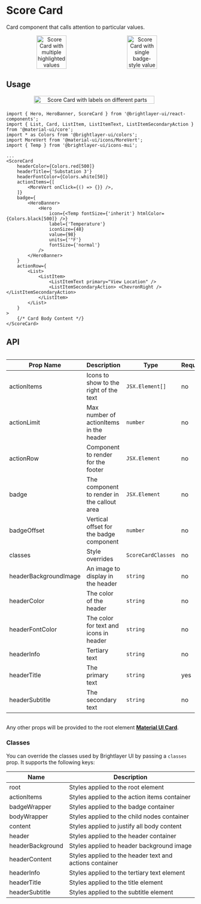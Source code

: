 # Score Card

Card component that calls attention to particular values.

<div style="align-items: center; text-align: center; width: 100%; display: flex; justify-content: space-evenly; margin-bottom: 20px">
    <img width="40%" alt="Score Card with multiple highlighted values" src="./images/scoreCard.png"><br/>
    <img width="40%" alt="Score Card with single badge-style value" src="./images/scoreCard_alt.png"><br/>
</div>

## Usage

<div style="align-items: center; text-align: center; width: 100%; display: flex; justify-content: space-evenly; margin-bottom: 20px">
    <img width="80%" alt="Score Card with labels on different parts" src="./images/scoreCardAnatomy.png"><br/>
</div>

```tsx
import { Hero, HeroBanner, ScoreCard } from '@brightlayer-ui/react-components';
import { List, Card, ListItem, ListItemText, ListItemSecondaryAction } from '@material-ui/core';
import * as Colors from '@brightlayer-ui/colors';
import MoreVert from '@material-ui/icons/MoreVert';
import { Temp } from '@brightlayer-ui/icons-mui';

...
<ScoreCard
    headerColor={Colors.red[500]}
    headerTitle={'Substation 3'}
    headerFontColor={Colors.white[50]}
    actionItems={[
        <MoreVert onClick={() => {}} />,
    ]}
    badge={
        <HeroBanner>
            <Hero
                icon={<Temp fontSize={'inherit'} htmlColor={Colors.black[500]} />}
                label={'Temperature'}
                iconSize={48}
                value={98}
                units={'°F'}
                fontSize={'normal'}
            />
        </HeroBanner>
    }
    actionRow={
        <List>
            <ListItem>
                <ListItemText primary="View Location" />
                <ListItemSecondaryAction> <ChevronRight /> </ListItemSecondaryAction>
            </ListItem>
        </List>
    }
>
    {/* Card Body Content */}
</ScoreCard>
```

## API

<div style="overflow: auto;">

| Prop Name             | Description                                 | Type              | Required | Default                      |
| --------------------- | ------------------------------------------- | ----------------- | -------- | ---------------------------- |
| actionItems           | Icons to show to the right of the text      | `JSX.Element[]`   | no       |                              |
| actionLimit           | Max number of actionItems in the header     | `number`          | no       | 3                            |
| actionRow             | Component to render for the footer          | `JSX.Element`     | no       |                              |
| badge                 | The component to render in the callout area | `JSX.Element`     | no       |                              |
| badgeOffset           | Vertical offset for the badge component     | `number`          | no       | 0                            |
| classes               | Style overrides                             | `ScoreCardClasses`| no       |                              |
| headerBackgroundImage | An image to display in the header           | `string`          | no       |                              |
| headerColor           | The color of the header                     | `string`          | no       | `theme.palette.primary.main` |
| headerFontColor       | The color for text and icons in header      | `string`          | no       | `white`                      |
| headerInfo            | Tertiary text                               | `string`          | no       |                              |
| headerTitle           | The primary text                            | `string`          | yes      |                              |
| headerSubtitle        | The secondary text                          | `string`          | no       |                              |

</div>

Any other props will be provided to the root element [**Material UI Card**](https://material-ui.com/api/card/).

### Classes

You can override the classes used by Brightlayer UI by passing a `classes` prop. It supports the following keys:

| Name             | Description                                             |
| ---------------- | ------------------------------------------------------- |
| root             | Styles applied to the root element                      |
| actionItems      | Styles applied to the action items container            |
| badgeWrapper     | Styles applied to the badge container                   |
| bodyWrapper      | Styles applied to the child nodes container             |
| content          | Styles applied to justify all body content              |
| header           | Styles applied to the header container                  |
| headerBackground | Styles applied to header background image               |
| headerContent    | Styles applied to the header text and actions container |
| headerInfo       | Styles applied to the tertiary text element             |
| headerTitle      | Styles applied to the title element                     |
| headerSubtitle   | Styles applied to the subtitle element                  |
